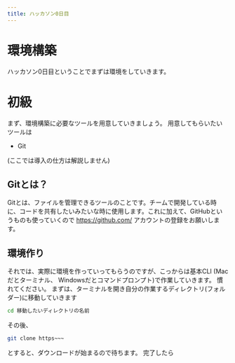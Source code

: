 ```yaml
---
title: ハッカソン0日目
---
```

# 環境構築
ハッカソン0日目ということでまずは環境をしていきます。

# 初級
まず、環境構築に必要なツールを用意していきましょう。
用意してもらいたいツールは
- Git

(ここでは導入の仕方は解説しません)

## Gitとは？
Gitとは、ファイルを管理できるツールのことです。チームで開発している時に、コードを共有したいみたいな時に使用します。これに加えて、GitHubというものも使っていくので
https://github.com/
アカウントの登録をお願いします。

## 環境作り
それでは、実際に環境を作っていってもらうのですが、こっからは基本CLI (Macだとターミナル、 Windowsだとコマンドプロンプト)で作業していきます。
慣れてください。
まずは、ターミナルを開き自分の作業するディレクトリ(フォルダー)に移動していきます

```bash
cd 移動したいディレクトリの名前
```
その後、
```bash
git clone https~~~
```
とすると、ダウンロードが始まるので待ちます。
完了したら
